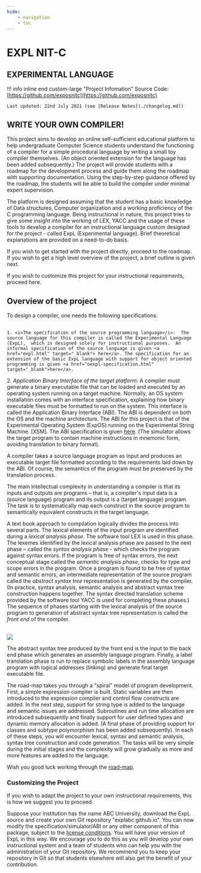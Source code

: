 ```yaml
---
hide:
    - navigation
    - toc
---
```

# EXPL NIT-C

## EXPERIMENTAL LANGUAGE

!!! info inline end custom-large "Project Infomation"
    Source Code: [https://github.com/exposnitc](https://github.com/exposnitc)

    Last updated: 22nd July 2021 (see [Release Notes](./changelog.md))

## WRITE YOUR OWN COMPILER!

This project aims to develop an online self-sufficient educational platform to help undergraduate Computer Science students understand the functioning of a compiler for a simple procedural language by writing a small toy compiler themselves. (An object oriented extension for the language has been added subsequently.) The project will provide students with a roadmap for the development process and guide them along the roadmap with supporting documentation. Using the step-by-step guidance offered by the roadmap, the students will be able to build the compiler under minimal expert supervision.

The platform is designed assuming that the student has a basic knowledge of Data structures, Computer organization and a working proficiency of the C programming language. Being instructional in nature, this project tries to give some insight into the working of LEX, YACC and the usage of these tools to develop a compiler for an instructional language custom designed for the project - called ExpL (Experimental language). Brief theoretical explanations are provided on a need-to-do basis.

If you wish to get started with the project directly, proceed to the roadmap. If you wish to get a high level overview of the project, a brief outline is given next.

If you wish to customize this project for your instructional requirements, proceed here.


  <h2>Overview of the project</h2>
<p>
    To design a compiler, one needs the following specifications: <br><br>

    1. <i>The specification of the source programming language</i>:  The source language for this compiler is called the Experimental Language (ExpL),  which is designed solely for instructional purposes.  An informal specification of the source language is given <a href="expl.html" target="_blank"> here</a>. The specification for an extension of the basic ExpL language with support for object oriented programming is given <a href="oexpl-specification.html" target="_blank">here</a>.
</p>
<p>
    2.  <i>Application Binary Interface of the target platform</i>:  A compiler must generate a binary executable file that can be loaded and executed by an operating system running on a target machine.  Normally, an OS system installation comes with an interface specification, explaining how binary executable files must be formatted to run on the system.  This interface is called the Application Binary Interface (ABI).  The ABI is dependent on both the OS and the machine architecture.   The ABI for this project is that of the Experimental Operating System (ExpOS) running on the Experimental String Machine.  [XSM].   The ABI specification is given <a href="abi.html"> here</a>.  (The simulator allows the target program to contain machine instructions in mnemonic form, avoiding translation to binary format).
</p>
<p>
    A compiler takes a source language program as input and produces an executable target file formatted according to the requirements laid down by the ABI.  Of course, the semantics of the program must be preserved by the translation process.
</p>
<p>
    The main intellectual complexity in understanding a compiler is that its inputs and outputs are programs – that is, a compiler's input data is a (source language) program and its output is a (target language) program.  The task is to systematically map each construct in the source program to semantically equivalent constructs in the target language.
</p>
<p>
    A text book approach to compilation logically divides the process into several parts.  The lexical elements of the input program are identified during a <i>lexical analysis phase</i>.  The software tool LEX is used in this phase.  The lexemes identified by the lexical analysis phase are passed to the next phase – called the <i>syntax analysis phase</i> - which checks the program against syntax errors.  If the program is free of syntax errors, the next conceptual stage called the <i>semantic analysis phase</i>, checks for type and scope errors in the program.  Once a program is found to be free of syntax and semantic errors, an intermediate representation of the source program called the <I>abstract syntax tree</i> representation is generated by the compiler.  (In practice, syntax analysis, semantic analysis and abstract syntax tree construction happens together.  The syntax directed translation scheme provided by the software tool YACC is used for completing these phases.)   The sequence of phases starting with the lexical analysis of the source program to generation of abstract syntax tree representation is called the <i>front end</i> of the compiler.
</p>
<p>
    <br><img src="img/flowdiagram.png"><br>
</p>
<p>
    The abstract syntax tree produced by the front end is the input to the back end phase which generates an assembly language program.  Finally, a label translation phase is run to replace symbolic labels in the assembly language program with logical addresses (linking) and generate final target executable file.
</p>
<p>
    The road-map takes you through a "spiral" model of program development. First, a simple expression compiler is built.  Static variables are then introduced to the expression compiler and control flow constructs are added.  In the next step, support for string type is added to the language and semantic issues are addressed. Subroutines and run time allocation are introduced subsequently and finally support for user defined types and dynamic memory allocation is added.  (A final phase of providing support for classes and subtype polymorphism has been added subsequently).   In each of these steps, you will encounter lexical, syntax and semantic analysis, syntax tree construction and code generation.  The tasks will be very simple during the initial stages and the complexity will grow gradually as more and more features are added to the language.
</p>
<p>
    Wish you good luck working through the <a href="http://silcnitc.github.io/roadmap.html" target="_blank">road-map</a>.
</p>
<h3 id="contribution">Customizing the Project </h3>
<p>  If you wish to adapt the project to your own instructional
requirements, this is how we suggest you to proceed.
</p>
<p>
Suppose your institution has the name ABC University,
download the ExpL source and create your
own Git repository "explabc.github.io".
You can now modify the specification/simulator/ABI
or any other component of this package, subject to the
<a href="http://silcnitc.github.io/about.html#navlic" target="_blank">license conditions</a>.  You will have
your version of  ExpL in this way.    We encourage you to do this as
you will develop your own instructional
system and a team of students who can help you with
the administration of your Git repository.
We recommend you to keep your repository in Git so
that students elsewhere will also get the benefit of your contribution.


</p>
